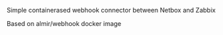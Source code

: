 Simple containerased webhook connector between Netbox and Zabbix


Based on almir/webhook docker image
